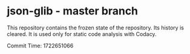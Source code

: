 # json-glib - master branch

This repository contains the frozen state of the repository.
Its history is cleared. It is used only for static code
analysis with Codacy.

Commit Time: 1722651066